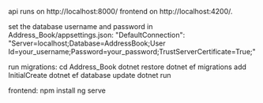 api runs on http://localhost:8000/
frontend on http://localhost:4200/.

set the database username and password in Address_Book/appsettings.json: "DefaultConnection": "Server=localhost;Database=AddressBook;User Id=your_username;Password=your_password;TrustServerCertificate=True;"

run migrations: 
cd Address_Book
dotnet restore
dotnet ef migrations add InitialCreate
dotnet ef database update
dotnet run


frontend: 
npm install
ng serve
